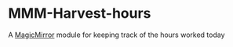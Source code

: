 # MMM-Harvest-hours

A [MagicMirror](https://magicmirror.builders/) module for keeping track of the hours worked today
